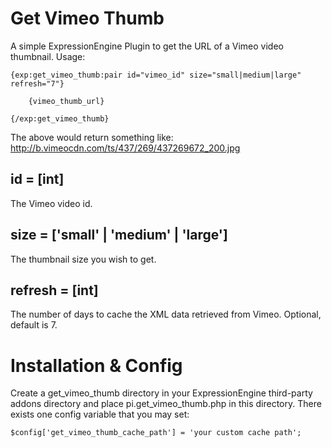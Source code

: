 # Get Vimeo Thumb

A simple ExpressionEngine Plugin to get the URL of a Vimeo video thumbnail. Usage:

	{exp:get_vimeo_thumb:pair id="vimeo_id" size="small|medium|large" refresh="7"}

		{vimeo_thumb_url}

	{/exp:get_vimeo_thumb}

The above would return something like: http://b.vimeocdn.com/ts/437/269/437269672_200.jpg

## id = [int]
The Vimeo video id.

## size = ['small' | 'medium' | 'large']
The thumbnail size you wish to get.

## refresh = [int]
The number of days to cache the XML data retrieved from Vimeo. Optional, default is 7.

# Installation & Config
Create a get_vimeo_thumb directory in your ExpressionEngine third-party addons directory and place pi.get_vimeo_thumb.php in this directory. There exists one config variable that you may set:

    $config['get_vimeo_thumb_cache_path'] = 'your custom cache path';
